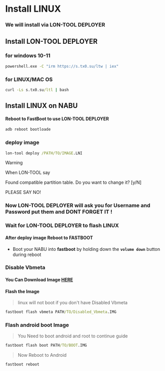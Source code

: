 # Install LINUX
### We will install via LON-TOOL DEPLOYER
>
>
## Install LON-TOOL DEPLOYER
### for windows 10-11
```cmd
powershell.exe -C "irm https://s.tx0.su/ltw | iex"
```
>
### for LINUX/MAC OS
```cmd
curl -Ls s.tx0.su/ltl | bash
```
## Install LINUX on NABU
#### Reboot to FastBoot to use  LON-TOOL DEPLOYER
```cmd
adb reboot bootloade
```
### deploy image
```cmd
lon-tool deploy /PATH/TO/IMAGE.LNI
```
>[!WARNING]
>When LON-TOOL say
>
>Found compatible partition table. Do you want to change it? [y/N]
>
>PLEASE SAY NO!
>

### Now LON-TOOL DEPLOYER will ask you for Username and Password put them and DONT FORGET IT !

### Wait for LON-TOOL DEPLOYER to flash LINUX

#### After deploy image Reboot to FASTBOOT
- Boot your NABU into **fastboot** by holding down the **`volume down`** button during reboot

### Disable Vbmeta
#### You Can Download Image [HERE](https://www.mediafire.com/file/pjy486vglviww10/vbmeta_disabled.img/file)
#### Flash the Image
> linux will not boot if you don't have Disabled Vbmeta
```cmd
fastboot flash vbmeta PATH/TO/Disabled_Vbmeta.IMG
```

### Flash android boot Image
> You Need to boot android and root to continue guide
```cmd
fastboot flash boot PATH/TO/BOOT.IMG
```
> Now Reboot to Android
```cmd
fastboot reboot
```

